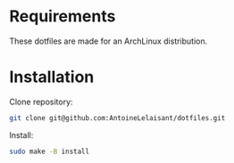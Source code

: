 # Requirements

These dotfiles are made for an ArchLinux distribution.

# Installation

Clone repository:

```bash
git clone git@github.com:AntoineLelaisant/dotfiles.git
```

Install:

```bash
sudo make -B install
```
